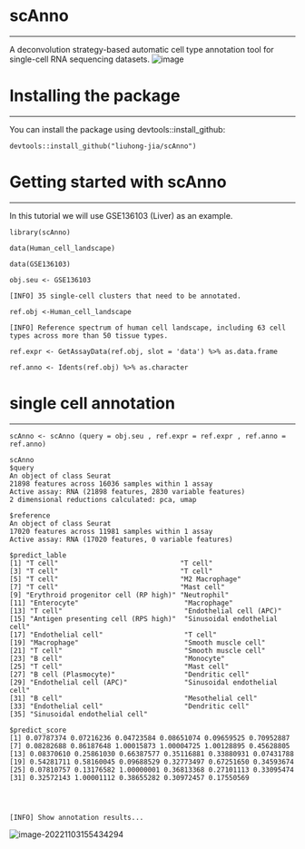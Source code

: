 # scAnno

***

A deconvolution strategy-based automatic cell type annotation tool for single-cell RNA sequencing datasets.
![image](https://user-images.githubusercontent.com/115637576/199387392-3d66fb26-e3d3-43c9-9378-04f541600e3f.png)


# Installing the package

***

You can install the package using devtools::install_github:

    devtools::install_github("liuhong-jia/scAnno")

# Getting started with scAnno

***

In this tutorial we will use GSE136103 (Liver) as an example.

    library(scAnno)
    
    data(Human_cell_landscape)
    
    data(GSE136103)
    
    obj.seu <- GSE136103
    
    [INFO] 35 single-cell clusters that need to be annotated.
    
    ref.obj <-Human_cell_landscape
    
    [INFO] Reference spectrum of human cell landscape, including 63 cell types across more than 50 tissue types.
    
    ref.expr <- GetAssayData(ref.obj, slot = 'data') %>% as.data.frame
    
    ref.anno <- Idents(ref.obj) %>% as.character

# single cell annotation

***

    scAnno <- scAnno (query = obj.seu , ref.expr = ref.expr , ref.anno = ref.anno)
    
    scAnno
    $query
    An object of class Seurat
    21898 features across 16036 samples within 1 assay
    Active assay: RNA (21898 features, 2830 variable features)
    2 dimensional reductions calculated: pca, umap
    
    $reference
    An object of class Seurat
    17020 features across 11981 samples within 1 assay
    Active assay: RNA (17020 features, 0 variable features)
    
    $predict_lable
    [1] "T cell"                              "T cell"
    [3] "T cell"                              "T cell"
    [5] "T cell"                              "M2 Macrophage"
    [7] "T cell"                              "Mast cell"
    [9] "Erythroid progenitor cell (RP high)" "Neutrophil"
    [11] "Enterocyte"                          "Macrophage"
    [13] "T cell"                              "Endothelial cell (APC)"
    [15] "Antigen presenting cell (RPS high)"  "Sinusoidal endothelial cell"
    [17] "Endothelial cell"                    "T cell"
    [19] "Macrophage"                          "Smooth muscle cell"
    [21] "T cell"                              "Smooth muscle cell"
    [23] "B cell"                              "Monocyte"
    [25] "T cell"                              "Mast cell"
    [27] "B cell (Plasmocyte)"                 "Dendritic cell"
    [29] "Endothelial cell (APC)"              "Sinusoidal endothelial cell"
    [31] "B cell"                              "Mesothelial cell"
    [33] "Endothelial cell"                    "Dendritic cell"
    [35] "Sinusoidal endothelial cell"
    
    $predict_score
    [1] 0.07787374 0.07216236 0.04723584 0.08651074 0.09659525 0.70952887
    [7] 0.08282688 0.86187648 1.00015873 1.00004725 1.00128895 0.45628805
    [13] 0.08370610 0.25861030 0.66387577 0.35116881 0.33880931 0.07431788
    [19] 0.54281711 0.58160045 0.09688529 0.32773497 0.67251650 0.34593674
    [25] 0.07810757 0.13176582 1.00000001 0.36813368 0.27101113 0.33095474
    [31] 0.32572143 1.00001112 0.38655282 0.30972457 0.17550569

   


    [INFO] Show annotation results...

![image-20221103155434294](C:\Users\Administrator\AppData\Roaming\Typora\typora-user-images\image-20221103155434294.png)